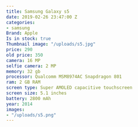 ```yaml
---
title: Samsung Galaxy s5
date: 2019-02-26 23:47:00 Z
categories:
- samsung
Brand: Apple
Is in stock: true
Thumbnail image: "/uploads/s5.jpg"
price: 290
old price: 350
camera: 16 MP
selfie camera: 2 MP
memory: 32 gb
processor: Qualcomm MSM8974AC Snapdragon 801
ram: 2 GB RAM
screen type: Super AMOLED capacitive touchscreen
screen size: 5.1 inches
battery: 2800 mAh
year: 2014
images:
- "/uploads/s5.png"
---
```


